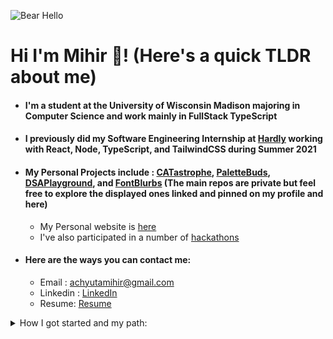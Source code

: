 ![Bear Hello](https://i.imgur.com/Ug2rb1J.gif)

# Hi I'm Mihir 👋! (Here's a quick TLDR about me)

- #### I'm a student at the University of Wisconsin Madison majoring in Computer Science and work mainly in FullStack TypeScript

- #### I previously did my Software Engineering Internship at [Hardly](https://hardly-work.com) working with React, Node, TypeScript, and TailwindCSS during Summer 2021

- #### My Personal Projects include : [CATastrophe](https://github.com/Mihir-Achyuta/_CATastrophe_), [PaletteBuds](https://github.com/Mihir-Achyuta/_PaletteBuds_), [DSAPlayground](https://github.com/Mihir-Achyuta/_DSAPlayground_), and [FontBlurbs](https://github.com/Mihir-Achyuta/_FontBlurbs_) (The main repos are private but feel free to explore the displayed ones linked and pinned on my profile and here)

  - My Personal website is [here](https://mihirachyuta.me/)
  - I've also participated in a number of [hackathons](https://devpost.com/mihirachyuta)

- #### Here are the ways you can contact me:
  - Email : achyutamihir@gmail.com
  - Linkedin : [LinkedIn](https://www.linkedin.com/in/mihirachyuta)
  - Resume: [Resume](https://drive.google.com/file/d/14lCdrxst1fnZeup-mhKlEIuvOlTjRv3a/view)

<details>
<summary>How I got started and my path:</summary>
<br/>
2019: I started Junior year of high school with <a href="https://github.com/LearningRepos/AP-Computer-Science-A-Work">AP Computer Science A</a> that covered basic Object Oriented Programming and Data Structures(like strings, arrays, arraylists) but I started taking programming seriously 2nd semester in 2020.
<br/>
<br/>
2020: Web development first piqued my interest for a while when seeing a lot of websites that looked good. I wanted to do that also so I decided to use <a href="https://www.udemy.com/course/the-complete-web-development-bootcamp/">Angela Yu's</a> Udemy course to learn HTML/CSS/JavaScript on the frontend and Node/MongoDB on the backend. After making a non tutorial project (A long since abandoned meme generator turnt into FontBlurbs), I decided to learn a <a href="https://github.com/LearningRepos/mySqlLearning">Relational Database(MySQL)</a> and gain a high level overview of <a href="https://github.com/LearningRepos/dataStructuresAndAlgoLearning">Data Structures</a> over the summer both courses by Colt Steele. Along with learning those independent from each other, I decided to dive into <a href="https://github.com/LearningRepos/reactLearning">React.js</a> in another Udemy Course and learnt how to connect a React Frontend With a Node Backend(the start of my project PaletteBuds). On the side I decided to dab into <a href="https://github.com/LearningRepos/mobileDevLearning">Flutter</a> since I wanted to learn how a mobile app was created. However, I switched to React Native since I wanted to fully concentrate on Fullstack JavaScript for now.
<br/>
<br/>
2021(ongoing): This was the year in which I would apply my skills namely in hackathons. In my hackathons I made use of React and Firebase since using a Backend As A Service(BAAS) allowed me to concentrate on making the Minimum Viable Project look good. I won 1st Place and Most Innovative at <a href="https://evprogrammingclub.github.io/EVPCHacks/">EVPC Hacks 2021</a> and Best Beginner Hack at <a href="https://dvhacks.tech">DV Hacks</a>. A startup reached out to me from placing in DV Hacks and thats how I got my first Software Engineering Internship at <a href="https://hardly-work.com">Hardly</a> working with React, Node, TypeScript, and TailwindCSS. And this was the year in which I would choose to study Computer Science at <a href="https://www.cs.wisc.edu/">UW-Madison</a> Starting Fall 2021.
</details>

